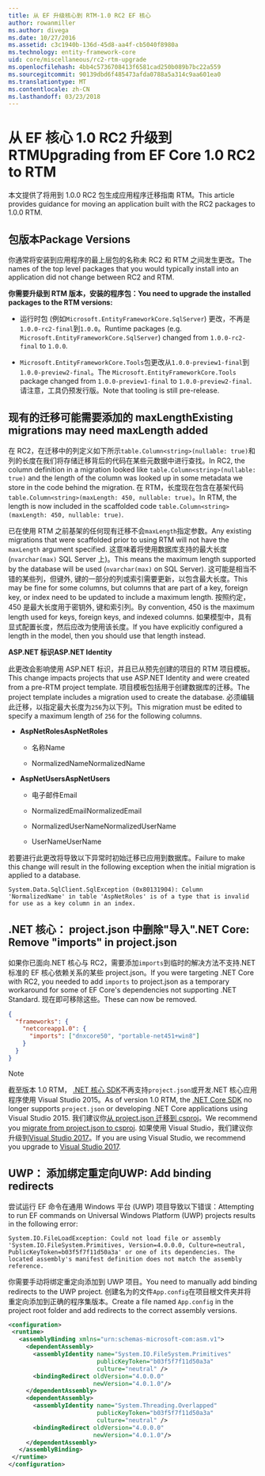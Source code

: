 ```yaml
---
title: 从 EF 升级核心到 RTM-1.0 RC2 EF 核心
author: rowanmiller
ms.author: divega
ms.date: 10/27/2016
ms.assetid: c3c1940b-136d-45d8-aa4f-cb5040f8980a
ms.technology: entity-framework-core
uid: core/miscellaneous/rc2-rtm-upgrade
ms.openlocfilehash: 4bb4c5736708413f6581cad250b089b7bc22a559
ms.sourcegitcommit: 90139dbd6f485473afda0788a5a314c9aa601ea0
ms.translationtype: MT
ms.contentlocale: zh-CN
ms.lasthandoff: 03/23/2018
---
```

# <a name="upgrading-from-ef-core-10-rc2-to-rtm"></a><span data-ttu-id="b7954-102">从 EF 核心 1.0 RC2 升级到 RTM</span><span class="sxs-lookup"><span data-stu-id="b7954-102">Upgrading from EF Core 1.0 RC2 to RTM</span></span>

<span data-ttu-id="b7954-103">本文提供了将用到 1.0.0 RC2 包生成应用程序迁移指南 RTM。</span><span class="sxs-lookup"><span data-stu-id="b7954-103">This article provides guidance for moving an application built with the RC2 packages to 1.0.0 RTM.</span></span>

## <a name="package-versions"></a><span data-ttu-id="b7954-104">包版本</span><span class="sxs-lookup"><span data-stu-id="b7954-104">Package Versions</span></span>

<span data-ttu-id="b7954-105">你通常将安装到应用程序的最上层包的名称未 RC2 和 RTM 之间发生更改。</span><span class="sxs-lookup"><span data-stu-id="b7954-105">The names of the top level packages that you would typically install into an application did not change between RC2 and RTM.</span></span>

<span data-ttu-id="b7954-106">**你需要升级到 RTM 版本，安装的程序包：**</span><span class="sxs-lookup"><span data-stu-id="b7954-106">**You need to upgrade the installed packages to the RTM versions:**</span></span>

* <span data-ttu-id="b7954-107">运行时包 (例如`Microsoft.EntityFrameworkCore.SqlServer`) 更改，不再是`1.0.0-rc2-final`到`1.0.0`。</span><span class="sxs-lookup"><span data-stu-id="b7954-107">Runtime packages (e.g. `Microsoft.EntityFrameworkCore.SqlServer`) changed from `1.0.0-rc2-final` to `1.0.0`.</span></span>

* <span data-ttu-id="b7954-108">`Microsoft.EntityFrameworkCore.Tools`包更改从`1.0.0-preview1-final`到`1.0.0-preview2-final`。</span><span class="sxs-lookup"><span data-stu-id="b7954-108">The `Microsoft.EntityFrameworkCore.Tools` package changed from `1.0.0-preview1-final` to `1.0.0-preview2-final`.</span></span> <span data-ttu-id="b7954-109">请注意，工具仍预发行版。</span><span class="sxs-lookup"><span data-stu-id="b7954-109">Note that tooling is still pre-release.</span></span>

## <a name="existing-migrations-may-need-maxlength-added"></a><span data-ttu-id="b7954-110">现有的迁移可能需要添加的 maxLength</span><span class="sxs-lookup"><span data-stu-id="b7954-110">Existing migrations may need maxLength added</span></span>

<span data-ttu-id="b7954-111">在 RC2，在迁移中的列定义如下所示`table.Column<string>(nullable: true)`和列的长度在我们将存储迁移背后的代码在某些元数据中进行查找。</span><span class="sxs-lookup"><span data-stu-id="b7954-111">In RC2, the column definition in a migration looked like `table.Column<string>(nullable: true)` and the length of the column was looked up in some metadata we store in the code behind the migration.</span></span> <span data-ttu-id="b7954-112">在 RTM，长度现在包含在基架代码`table.Column<string>(maxLength: 450, nullable: true)`。</span><span class="sxs-lookup"><span data-stu-id="b7954-112">In RTM, the length is now included in the scaffolded code `table.Column<string>(maxLength: 450, nullable: true)`.</span></span>

<span data-ttu-id="b7954-113">已在使用 RTM 之前基架的任何现有迁移不会`maxLength`指定参数。</span><span class="sxs-lookup"><span data-stu-id="b7954-113">Any existing migrations that were scaffolded prior to using RTM will not have the `maxLength` argument specified.</span></span> <span data-ttu-id="b7954-114">这意味着将使用数据库支持的最大长度 (`nvarchar(max)` SQL Server 上)。</span><span class="sxs-lookup"><span data-stu-id="b7954-114">This means the maximum length supported by the database will be used (`nvarchar(max)` on SQL Server).</span></span> <span data-ttu-id="b7954-115">这可能是相当不错的某些列，但键外, 键的一部分的列或索引需要更新，以包含最大长度。</span><span class="sxs-lookup"><span data-stu-id="b7954-115">This may be fine for some columns, but columns that are part of a key, foreign key, or index need to be updated to include a maximum length.</span></span> <span data-ttu-id="b7954-116">按照约定，450 是最大长度用于密钥外, 键和索引列。</span><span class="sxs-lookup"><span data-stu-id="b7954-116">By convention, 450 is the maximum length used for keys, foreign keys, and indexed columns.</span></span> <span data-ttu-id="b7954-117">如果模型中，具有显式配置长度，然后应改为使用该长度。</span><span class="sxs-lookup"><span data-stu-id="b7954-117">If you have explicitly configured a length in the model, then you should use that length instead.</span></span>

<span data-ttu-id="b7954-118">**ASP.NET 标识**</span><span class="sxs-lookup"><span data-stu-id="b7954-118">**ASP.NET Identity**</span></span>

<span data-ttu-id="b7954-119">此更改会影响使用 ASP.NET 标识，并且已从预先创建的项目的 RTM 项目模板。</span><span class="sxs-lookup"><span data-stu-id="b7954-119">This change impacts projects that use ASP.NET Identity and were created from a pre-RTM project template.</span></span> <span data-ttu-id="b7954-120">项目模板包括用于创建数据库的迁移。</span><span class="sxs-lookup"><span data-stu-id="b7954-120">The project template includes a migration used to create the database.</span></span> <span data-ttu-id="b7954-121">必须编辑此迁移，以指定最大长度为`256`为以下列。</span><span class="sxs-lookup"><span data-stu-id="b7954-121">This migration must be edited to specify a maximum length of `256` for the following columns.</span></span>

*  <span data-ttu-id="b7954-122">**AspNetRoles**</span><span class="sxs-lookup"><span data-stu-id="b7954-122">**AspNetRoles**</span></span>

    * <span data-ttu-id="b7954-123">名称</span><span class="sxs-lookup"><span data-stu-id="b7954-123">Name</span></span>

    * <span data-ttu-id="b7954-124">NormalizedName</span><span class="sxs-lookup"><span data-stu-id="b7954-124">NormalizedName</span></span>

*  <span data-ttu-id="b7954-125">**AspNetUsers**</span><span class="sxs-lookup"><span data-stu-id="b7954-125">**AspNetUsers**</span></span>

   * <span data-ttu-id="b7954-126">电子邮件</span><span class="sxs-lookup"><span data-stu-id="b7954-126">Email</span></span>

   * <span data-ttu-id="b7954-127">NormalizedEmail</span><span class="sxs-lookup"><span data-stu-id="b7954-127">NormalizedEmail</span></span>

   * <span data-ttu-id="b7954-128">NormalizedUserName</span><span class="sxs-lookup"><span data-stu-id="b7954-128">NormalizedUserName</span></span>

   * <span data-ttu-id="b7954-129">UserName</span><span class="sxs-lookup"><span data-stu-id="b7954-129">UserName</span></span>

<span data-ttu-id="b7954-130">若要进行此更改将导致以下异常时初始迁移已应用到数据库。</span><span class="sxs-lookup"><span data-stu-id="b7954-130">Failure to make this change will result in the following exception when the initial migration is applied to a database.</span></span>

    System.Data.SqlClient.SqlException (0x80131904): Column 'NormalizedName' in table 'AspNetRoles' is of a type that is invalid for use as a key column in an index.

## <a name="net-core-remove-imports-in-projectjson"></a><span data-ttu-id="b7954-131">.NET 核心： project.json 中删除"导入"</span><span class="sxs-lookup"><span data-stu-id="b7954-131">.NET Core: Remove "imports" in project.json</span></span>

<span data-ttu-id="b7954-132">如果你已面向.NET 核心与 RC2，需要添加`imports`到临时的解决方法不支持.NET 标准的 EF 核心依赖关系的某些 project.json。</span><span class="sxs-lookup"><span data-stu-id="b7954-132">If you were targeting .NET Core with RC2, you needed to add `imports` to project.json as a temporary workaround for some of EF Core's dependencies not supporting .NET Standard.</span></span> <span data-ttu-id="b7954-133">现在即可移除这些。</span><span class="sxs-lookup"><span data-stu-id="b7954-133">These can now be removed.</span></span>

``` json
{
  "frameworks": {
    "netcoreapp1.0": {
      "imports": ["dnxcore50", "portable-net451+win8"]
    }
  }
}
```

> [!NOTE]  
> <span data-ttu-id="b7954-134">截至版本 1.0 RTM， [.NET 核心 SDK](https://www.microsoft.com/net/download/core)不再支持`project.json`或开发.NET 核心应用程序使用 Visual Studio 2015。</span><span class="sxs-lookup"><span data-stu-id="b7954-134">As of version 1.0 RTM, the [.NET Core SDK](https://www.microsoft.com/net/download/core) no longer supports `project.json` or developing .NET Core applications using Visual Studio 2015.</span></span> <span data-ttu-id="b7954-135">我们建议你[从 project.json 迁移到 csproj](https://docs.microsoft.com/dotnet/articles/core/migration/)。</span><span class="sxs-lookup"><span data-stu-id="b7954-135">We recommend you [migrate from project.json to csproj](https://docs.microsoft.com/dotnet/articles/core/migration/).</span></span> <span data-ttu-id="b7954-136">如果使用 Visual Studio，我们建议你升级到[Visual Studio 2017](https://www.visualstudio.com/downloads/)。</span><span class="sxs-lookup"><span data-stu-id="b7954-136">If you are using Visual Studio, we recommend you upgrade to [Visual Studio 2017](https://www.visualstudio.com/downloads/).</span></span>

## <a name="uwp-add-binding-redirects"></a><span data-ttu-id="b7954-137">UWP： 添加绑定重定向</span><span class="sxs-lookup"><span data-stu-id="b7954-137">UWP: Add binding redirects</span></span>

<span data-ttu-id="b7954-138">尝试运行 EF 命令在通用 Windows 平台 (UWP) 项目导致以下错误：</span><span class="sxs-lookup"><span data-stu-id="b7954-138">Attempting to run EF commands on Universal Windows Platform (UWP) projects results in the following error:</span></span>

    System.IO.FileLoadException: Could not load file or assembly 'System.IO.FileSystem.Primitives, Version=4.0.0.0, Culture=neutral, PublicKeyToken=b03f5f7f11d50a3a' or one of its dependencies. The located assembly's manifest definition does not match the assembly reference.

<span data-ttu-id="b7954-139">你需要手动将绑定重定向添加到 UWP 项目。</span><span class="sxs-lookup"><span data-stu-id="b7954-139">You need to manually add binding redirects to the UWP project.</span></span> <span data-ttu-id="b7954-140">创建名为的文件`App.config`在项目根文件夹并将重定向添加到正确的程序集版本。</span><span class="sxs-lookup"><span data-stu-id="b7954-140">Create a file named `App.config` in the project root folder and add redirects to the correct assembly versions.</span></span>

``` xml
<configuration>
 <runtime>
   <assemblyBinding xmlns="urn:schemas-microsoft-com:asm.v1">
     <dependentAssembly>
       <assemblyIdentity name="System.IO.FileSystem.Primitives"
                         publicKeyToken="b03f5f7f11d50a3a"
                         culture="neutral" />
       <bindingRedirect oldVersion="4.0.0.0"
                        newVersion="4.0.1.0"/>
     </dependentAssembly>
     <dependentAssembly>
       <assemblyIdentity name="System.Threading.Overlapped"
                         publicKeyToken="b03f5f7f11d50a3a"
                         culture="neutral" />
       <bindingRedirect oldVersion="4.0.0.0"
                        newVersion="4.0.1.0"/>
     </dependentAssembly>
   </assemblyBinding>
 </runtime>
</configuration>
```
